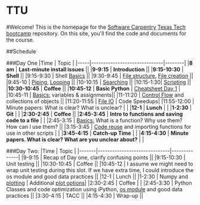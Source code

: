 TTU
===

#Welcome!
This is the homepage for the [Software Carpentry](software-carpentry.org/) [Texas Tech](http://www.ttu.edu/) [bootcamp](http://wrightaprilm.github.io/2014-08-23-ttu/) repository. On this site, you'll find the code and documents for the course.

##Schedule

###Day One
|Time | Topic |
|-----|------------------------------|--------|
|**8 am** | **Last-minute install issues**   ||
|**9-9:15** | **Introduction** ||
|**9:15-10:30** | **Shell** ||
|9:15-9:30 | Shell [Basics](https://github.com/wrightaprilm/TTU/blob/master/00-intro.md) ||
|9:30-9:45 | [File structure](https://github.com/wrightaprilm/TTU/blob/master/01-filedir.md), [File creation](https://github.com/wrightaprilm/TTU/blob/master/03-pipefilter.md) ||
|9:45-10 | [Piping](https://github.com/wrightaprilm/TTU/blob/master/03-pipefilter.md), [Looping](https://github.com/wrightaprilm/TTU/blob/master/04-loop.md) ||
|10-10:15 | [Searching](https://github.com/wrightaprilm/TTU/blob/master/06-find.md)  ||
|10:15-1:30| [Scripting](https://github.com/wrightaprilm/TTU/blob/master/05-script.md) ||
|**10:30-10:45** | **Coffee** ||
|**10:45-12** | **Basic Python** | [Cheatsheet Day 1](https://github.com/wrightaprilm/TTU/blob/master/CheastsheetDay1.md) |
|10:45-11 | [Basics:](https://github.com/wrightaprilm/TTU/blob/master/00-python_variables_and_operators.md) variables & assignments||
|11-11:20 | [Control Flow](https://github.com/wrightaprilm/TTU/blob/master/01-python_controlf_flow.md) and collections of objects ||
|11:20-11:55 | [File IO](https://github.com/wrightaprilm/TTU/blob/master/012-python-fileio.md) | Code Speedups|
|11:55-12:00 | Minute papers: What is clear? What is unclear? | |
|**12-1** | **Lunch** | |
|**1-2:30** | **Git** | |
|**2:30-2:45** | **Coffee** ||
|**2:45-3:45** | **Intro to functions and saving code to a file** | |
|2:45-3:15 | [Basics:](https://github.com/wrightaprilm/TTU/blob/master/03-python_functions.md) What is a function? Why use them? How can I use them? ||
|3:15-3:45 | [Code reuse](https://github.com/wrightaprilm/TTU/blob/master/04-scripts_as_modules.md) and importing functions for use in other scripts | |
|**3:45-4:15** | **Catch-up Time** | |
|**4:15-4:30** | **Minute papers. What is clear? What are you unclear about?** | |

###Day Two:
|Time   | Topic |
|-------|------------------------------|--------------|
|9-9:15 | Recap of Day one, clarify confusing points ||
|9:15-10:30 | Unit testing ||
|10:30-10:45 | Coffee ||
|10:45-12 | I assume we might need to wrap unit testing during this slot. If we have extra time, I could introduce the os module and good data practices ||
|12-1 | Lunch ||
|1-2:30 |  Numpy and [plotting](https://github.com/wrightaprilm/TTU/blob/master/TTU-SI.ipynb) | Additional [plot options](https://github.com/wrightaprilm/datacarpentry/blob/master/lessons/python/07-plotting-with-matplotlib.md)|
|2:30-2:45 | Coffee | |
|2:45-3:30 | Python Classes and code optimization using iPython, [os module](https://github.com/wrightaprilm/TTU/blob/master/data_as_read-only.md) and good data practices ||
|3:30-4:15 | TACC ||
|4:15-4:30 | Wrap-up ||


